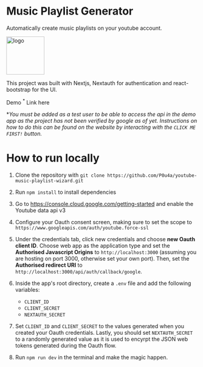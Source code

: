 # Music Playlist Generator 

Automatically create music playlists on your youtube account.

<img src='https://user-images.githubusercontent.com/66873325/180650652-60437fc3-037a-4a55-927b-2564d38cd70f.svg' alt='logo' width='100' height='100'/>

This project was built with Nextjs, Nextauth for authentication and react-bootstrap for the UI. 

Demo <sup>*</sup> Link here

*_You must be added as a test user to be able to access the api in the demo app as the project has not been verified by google as of yet. Instructions on how to
do this can be found on the website by interacting with the ```CLICK ME FIRST!``` button._ 

# How to run locally
1. Clone the repository with ```git clone https://github.com/P0u4a/youtube-music-playlist-wizard.git``` 

2. Run ```npm install``` to install dependencies

3. Go to https://console.cloud.google.com/getting-started and enable
the Youtube data api v3

4. Configure your Oauth consent screen, making sure to set the scope
to ```https://www.googleapis.com/auth/youtube.force-ssl```

5. Under the credentials tab, click new credentials and choose **new
Oauth client ID**. Choose web app as the application type and set the
**Authorised Javascript Origins** to ```http://localhost:3000```
(assuming you are hosting on port 3000, otherwise set your own port).
Then, set the **Authorised redirect URI** to ```http://localhost:3000/api/auth/callback/google```.

6. Inside the app's root directory, create a ```.env``` file and add the following variables:
    * ```CLIENT_ID```
    * ```CLIENT_SECRET```
    * ```NEXTAUTH_SECRET```
    
7. Set ```CLIENT_ID``` and ```CLIENT_SECRET``` to the values generated when you created your
Oauth credentials. Lastly, you should set ```NEXTAUTH_SECRET``` to a randomly generated value as it 
is used to encyrpt the JSON web tokens generated during the Oauth flow.

8. Run ```npm run dev``` in the terminal and make the magic happen.
